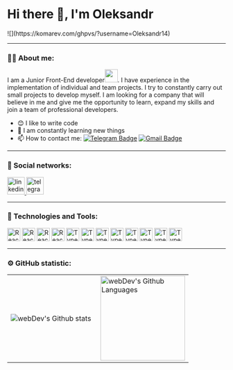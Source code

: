 # Hi there 👋, I'm Oleksandr

<div>![](https://komarev.com/ghpvs/?username=Oleksandr14)</div>

---

### 👨‍💻 About me:

I am a Junior Front-End developer<img src="https://media.giphy.com/media/WUlplcMpOCEmTGBtBW/giphy.gif" width="30px">. I have experience in the implementation of individual and team projects. I try to constantly carry out small projects to develop myself. I am looking for a company that will believe in me and give me the opportunity to learn, expand my skills and join a team of professional developers.

- 😊 I like to write code
- 🔭 I am constantly learning new things
- 📫 How to contact me: [![Telegram Badge](https://img.shields.io/badge/-oleksandrpalamarchuk-blue?style=flat&logo=Telegram&logoColor=white)](https://t.me/Alexpalamar_chuk) [![Gmail Badge](https://img.shields.io/badge/-Gmail-red?style=flat&logo=Gmail&logoColor=white)](mailto:palamarchuk.oa93@gmail.com)

---

### 🤝 Social networks:

<div id="badges">
    <a href="https://www.linkedin.com/in/oleksandr-palamarchuk-4a0749250/" target="_blank">
      <img src="https://cdn-icons-png.flaticon.com/512/2504/2504799.png" width="40" height="40" alt="linkedin" />
    </a>
    <a href="https://t.me/Alexpalamar_chuk" target="_blank">
      <img src="https://cdn-icons-png.flaticon.com/512/2111/2111646.png" width="40" height="40" alt="telegram group" />
    </a>
  </div>

---

### 🧰 Technologies and Tools:

<div>
<img alt="React" width="30px" src="https://cdn.jsdelivr.net/gh/devicons/devicon/icons/javascript/javascript-original.svg" />
<img alt="React" width="30px" src="https://cdn.jsdelivr.net/gh/devicons/devicon/icons/react/react-original.svg" />
<img alt="React" width="30px" src="https://cdn.jsdelivr.net/gh/devicons/devicon/icons/redux/redux-original.svg" />
<img alt="React" width="30px" src="https://cdn.jsdelivr.net/gh/devicons/devicon/icons/nextjs/nextjs-original.svg" />
<img alt="TypeScript" width="30px" src="https://cdn.jsdelivr.net/gh/devicons/devicon/icons/typescript/typescript-plain.svg" />
<img alt="TypeScript" width="30px" src="https://cdn.jsdelivr.net/gh/devicons/devicon/icons/html5/html5-plain-wordmark.svg" />
<img alt="TypeScript" width="30px" src="https://cdn.jsdelivr.net/gh/devicons/devicon/icons/css3/css3-plain-wordmark.svg" />
<img alt="TypeScript" width="30px" src="https://cdn.jsdelivr.net/gh/devicons/devicon/icons/sass/sass-original.svg" />
<img alt="TypeScript" width="30px" src="https://cdn.jsdelivr.net/gh/devicons/devicon/icons/git/git-original-wordmark.svg" />
<img alt="TypeScript" width="30px" src="https://cdn.jsdelivr.net/gh/devicons/devicon/icons/github/github-original.svg" />
<img alt="TypeScript" width="30px" src="https://cdn.jsdelivr.net/gh/devicons/devicon/icons/vscode/vscode-original.svg" />
<img alt="TypeScript" width="30px" src="https://cdn.jsdelivr.net/gh/devicons/devicon/icons/figma/figma-original.svg" />
</div>

---

### ⚙️ GitHub statistic:

<table>
  <tr>
    <td>
      <img align="left" src="http://github-readme-streak-stats.herokuapp.com?user=Oleksandr14&theme=dark&background=000000" alt="webDev's Github stats" />
    </td>
    <td>
      <img height="195px" align="right" alt="webDev's Github Languages" src="https://github-readme-stats-sigma-five.vercel.app/api/top-langs/?username=Oleksandr14&layout=compact&theme=vision-friendly-dark" />
    </td>
  </tr>
</table>

